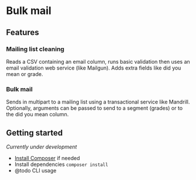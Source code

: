 # Bulk mail

## Features

### Mailing list cleaning 

Reads a CSV containing an email column, runs basic validation then uses an email validation web service (like Mailgun).
Adds extra fields like did you mean or grade.

### Bulk mail

Sends in multipart to a mailing list using a transactional service like Mandrill.
Optionally, arguments can be passed to send to a segment (grades) or to the did you mean column.

## Getting started

_Currently under development_

* [Install Composer](https://getcomposer.org/doc/00-intro.md#system-requirements) if needed 
* Install dependencies `composer install`
* @todo CLI usage
